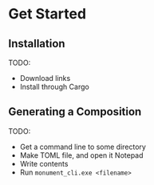 # Get Started

## Installation

TODO:
- Download links
- Install through Cargo

## Generating a Composition

TODO:
- Get a command line to some directory
- Make TOML file, and open it Notepad
- Write contents
- Run `monument_cli.exe <filename>`
